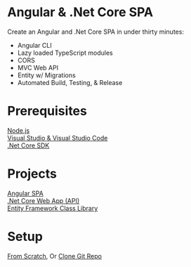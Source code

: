 # Angular & .Net Core SPA
Create an Angular and .Net Core SPA in under thirty minutes:
* Angular CLI
* Lazy loaded TypeScript modules
* CORS
* MVC Web API
* Entity w/ Migrations
* Automated Build, Testing, & Release

# Prerequisites
[Node.js](https://nodejs.org/en/download/)  
[Visual Studio & Visual Studio Code](https://www.visualstudio.com/downloads/)  
[.Net Core SDK](https://www.microsoft.com/net/download/core)

# Projects
[Angular SPA](./angular-spa/readme.md)  
[.Net Core Web App (API)](./core-app/readme.md)  
[Entity Framework Class Library](./core-entity/readme.md)  

# Setup
[From Scratch](./setup-from-scratch.md), Or [Clone Git Repo](./setup-clone-git-repo.md)
